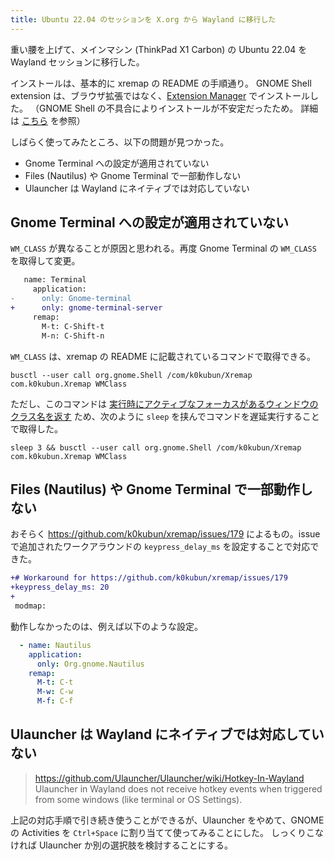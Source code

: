 ```yaml
---
title: Ubuntu 22.04 のセッションを X.org から Wayland に移行した
---
```


重い腰を上げて、メインマシン (ThinkPad X1 Carbon) の Ubuntu 22.04 を Wayland セッションに移行した。

インストールは、基本的に xremap の README の手順通り。
GNOME Shell extension は、ブラウザ拡張ではなく、[Extension Manager](https://github.com/mjakeman/extension-manager) でインストールした。
（GNOME Shell の不具合によりインストールが不安定だったため。
詳細は [こちら](https://askubuntu.com/questions/1418937/your-native-host-connector-do-not-support-following-apis-v6) を参照）

しばらく使ってみたところ、以下の問題が見つかった。

- Gnome Terminal への設定が適用されていない
- Files (Nautilus) や Gnome Terminal で一部動作しない
- Ulauncher は Wayland にネイティブでは対応していない

## Gnome Terminal への設定が適用されていない

`WM_CLASS` が異なることが原因と思われる。再度 Gnome Terminal の `WM_CLASS` を取得して変更。

```diff
   name: Terminal
     application:
-      only: Gnome-terminal
+      only: gnome-terminal-server
     remap:
       M-t: C-Shift-t
       M-n: C-Shift-n
```

`WM_CLASS` は、xremap の README に記載されているコマンドで取得できる。
```
busctl --user call org.gnome.Shell /com/k0kubun/Xremap com.k0kubun.Xremap WMClass
```

ただし、このコマンドは [実行時にアクティブなフォーカスがあるウィンドウのクラス名を返す](https://github.com/xremap/xremap-gnome/blob/9a2cc17b2c8288fd8e3ef0c8d8d1bcda45682541/extension.js#L46-L49) ため、次のように `sleep` を挟んでコマンドを遅延実行することで取得した。
```
sleep 3 && busctl --user call org.gnome.Shell /com/k0kubun/Xremap com.k0kubun.Xremap WMClass
```

## Files (Nautilus) や Gnome Terminal で一部動作しない

おそらく https://github.com/k0kubun/xremap/issues/179 によるもの。issue で追加されたワークアラウンドの `keypress_delay_ms` を設定することで対応できた。

```diff
+# Workaround for https://github.com/k0kubun/xremap/issues/179
+keypress_delay_ms: 20
+
 modmap:
```

動作しなかったのは、例えば以下のような設定。
```yaml
  - name: Nautilus
    application:
      only: Org.gnome.Nautilus
    remap:
      M-t: C-t
      M-w: C-w
      M-f: C-f
```

## Ulauncher は Wayland にネイティブでは対応していない

> https://github.com/Ulauncher/Ulauncher/wiki/Hotkey-In-Wayland
> Ulauncher in Wayland does not receive hotkey events when triggered from some windows (like terminal or OS Settings).

上記の対応手順で引き続き使うことができるが、Ulauncher をやめて、GNOME の Activities を `Ctrl+Space` に割り当てて使ってみることにした。
しっくりこなければ Ulauncher か別の選択肢を検討することにする。

